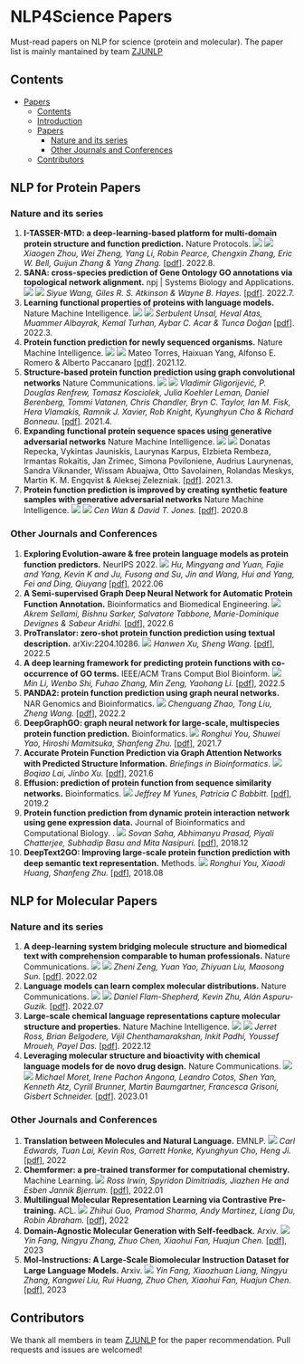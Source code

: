 # NLP4Science Papers

Must-read papers on NLP for science (protein and molecular). The paper list is mainly mantained by team [ZJUNLP](https://github.com/orgs/zjunlp/repositories)

## Contents

- [Papers](#papers)
  - [Contents](#contents)
  - [Introduction](#introduction)
  - [Papers](#papers)
    - [Nature and its series ](#nature)
    - [Other Journals and Conferences](#Others)
  - [Contributors](#other-contributors)




## NLP for Protein Papers

### Nature and its series  

1. **I-TASSER-MTD: a deep-learning-based platform for multi-domain protein structure and function  prediction.**  Nature Protocols. ![](https://img.shields.io/badge/13.491-blue) ![](https://img.shields.io/badge/Structure-red) *Xiaogen Zhou, Wei Zheng, Yang Li, Robin Pearce, Chengxin Zhang, Eric W. Bell, Guijun Zhang & Yang Zhang.* [[pdf](https://www.nature.com/articles/s41596-022-00728-0)].  2022.8. 
2. **SANA: cross-species prediction of Gene Ontology GO annotations via topological network alignment.**  npj | Systems Biology and Applications. ![](https://img.shields.io/badge/4.333-blue) ![](https://img.shields.io/badge/PPI-red) *Siyue Wang, Giles R. S. Atkinson & Wayne B. Hayes.* [[pdf](https://www.nature.com/articles/s41540-022-00232-x)].  2022.7. 
3. **Learning functional properties of proteins with language models.**  Nature Machine Intelligence. ![](https://img.shields.io/badge/16.649-blue) ![](https://img.shields.io/badge/PLM_models-red) *Serbulent Unsal, Heval Atas, Muammer Albayrak, Kemal Turhan, Aybar C. Acar & Tunca Doğan* [[pdf](https://www.nature.com/articles/s41540-022-00232-x)].  2022.3. 
4. **Protein function prediction for newly sequenced organisms.**  Nature Machine Intelligence. ![](https://img.shields.io/badge/16.649-blue) ![](https://img.shields.io/badge/label_propagation-red) Mateo Torres, Haixuan Yang, Alfonso E. Romero & Alberto Paccanaro [[pdf](https://www.nature.com/articles/s42256-021-00419-7)].  2021.12. 
5. **Structure-based protein function prediction using graph convolutional networks**  Nature Communications. ![](https://img.shields.io/badge/14.919-blue) ![](https://img.shields.io/badge/Structure-red) *Vladimir Gligorijević, P. Douglas Renfrew, Tomasz Kosciolek, Julia Koehler Leman, Daniel Berenberg, Tommi Vatanen, Chris Chandler, Bryn C. Taylor, Ian M. Fisk, Hera Vlamakis, Ramnik J. Xavier, Rob Knight, Kyunghyun Cho & Richard Bonneau.* [[pdf](https://www.nature.com/articles/s41467-021-23303-9)].  2021.4. 
6. **Expanding functional protein sequence spaces using generative adversarial networks**  Nature Machine Intelligence. ![](https://img.shields.io/badge/16.649-blue) ![](https://img.shields.io/badge/GAN-red) Donatas Repecka, Vykintas Jauniskis, Laurynas Karpus, Elzbieta Rembeza, Irmantas Rokaitis, Jan Zrimec, Simona Poviloniene, Audrius Laurynenas, Sandra Viknander, Wissam Abuajwa, Otto Savolainen, Rolandas Meskys, Martin K. M. Engqvist & Aleksej Zelezniak. [[pdf](https://www.nature.com/articles/s42256-021-00310-5)].  2021.3.
7. **Protein function prediction is improved by creating synthetic feature samples with generative adversarial networks**  Nature Machine Intelligence. ![](https://img.shields.io/badge/16.649-blue) ![](https://img.shields.io/badge/synthetic_feature-red) *Cen Wan & David T. Jones.* [[pdf](https://www.nature.com/articles/s42256-020-0222-1)].  2020.8

### Other Journals and Conferences

1. **Exploring Evolution-aware & free protein language models as protein function predictors.**  NeurIPS 2022. ![](https://img.shields.io/badge/PLMs-red) *Hu, Mingyang and Yuan, Fajie and Yang, Kevin K and Ju, Fusong and Su, Jin and Wang, Hui and Yang, Fei and Ding, Qiuyang*  [[pdf](https://openreview.net/pdf?id=U8k0QaBgXS)], 2022.06
2. **A Semi-supervised Graph Deep Neural Network for Automatic Protein Function Annotation.** Bioinformatics and Biomedical Engineering. ![](https://img.shields.io/badge/GNN-red) *Akrem Sellami, Bishnu Sarker, Salvatore Tabbone, Marie-Dominique Devignes & Sabeur Aridhi.* [[pdf](https://link.springer.com/chapter/10.1007/978-3-031-07802-6_14)], 2022.6
3. **ProTranslator: zero-shot protein function prediction using textual description.** arXiv:2204.10286.   ![](https://img.shields.io/badge/textual-red) *Hanwen Xu, Sheng Wang.* [[pdf](https://arxiv.org/abs/2204.10286)], 2022.5
4. **A deep learning framework for predicting protein functions with co-occurrence of GO terms.** IEEE/ACM Trans Comput Biol Bioinform.  ![](https://img.shields.io/badge/co_occurrence-red) *Min Li, Wenbo Shi, Fuhao Zhang, Min Zeng, Yaohang Li.*  [[pdf](https://pubmed.ncbi.nlm.nih.gov/35476573/)], 2022.5
5. **PANDA2: protein function prediction using graph neural networks.** NAR Genomics and Bioinformatics. ![](https://img.shields.io/badge/GNN-red) *Chenguang Zhao,  Tong Liu,  Zheng Wang.*  [[pdf](https://academic.oup.com/nargab/article/4/1/lqac004/6520105)], 2022.2
6. **DeepGraphGO: graph neural network for large-scale, multispecies protein function prediction.** Bioinformatics.  ![](https://img.shields.io/badge/GNN-red) *Ronghui You,  Shuwei Yao,  Hiroshi Mamitsuka,  Shanfeng Zhu.*  [[pdf](https://academic.oup.com/bioinformatics/article/37/Supplement_1/i262/6319663)], 2021.7
7. **Accurate Protein Function Prediction via Graph Attention Networks with Predicted Structure Information.**  *Briefings in Bioinformatics*. ![](https://img.shields.io/badge/GAN-red) *Boqiao Lai,  Jinbo Xu.*  [[pdf](https://www.biorxiv.org/content/10.1101/2021.06.16.448727v1)], 2021.6
8. **Effusion: prediction of protein function from sequence similarity networks.** Bioinformatics.  ![](https://img.shields.io/badge/PPI-red) *Jeffrey M Yunes,  Patricia C Babbitt.*  [[pdf](https://academic.oup.com/bioinformatics/article/35/3/442/5063404)], 2019.2
9. **Protein function prediction from dynamic protein interaction network using gene expression data.** Journal of Bioinformatics and Computational Biology. . ![](https://img.shields.io/badge/gene_expression-red) *Sovan Saha, Abhimanyu Prasad, Piyali Chatterjee, Subhadip Basu and Mita Nasipuri.*  [[pdf](https://www.worldscientific.com/doi/pdf/10.1142/S0219720019500252)], 2018.12
10. **DeepText2GO: Improving large-scale protein function prediction with deep semantic text representation.**  Methods. ![](https://img.shields.io/badge/semantic_text-red) *Ronghui You, Xiaodi Huang, Shanfeng Zhu.*  [[pdf](https://pubmed.ncbi.nlm.nih.gov/29883746/)], 2018.08

## NLP for Molecular Papers

### Nature and its series 

1. **A deep-learning system bridging molecule structure and biomedical text with comprehension comparable to human professionals.**  Nature Communications. ![](https://img.shields.io/badge/17.694-blue) ![](https://img.shields.io/badge/PLM_models-red) *Zheni Zeng, Yuan Yao, Zhiyuan Liu, Maosong Sun.* [[pdf](https://www.nature.com/articles/s41467-022-28494-3)].  2022.02
2. **Language models can learn complex molecular distributions.**  Nature Communications. ![](https://img.shields.io/badge/17.694-blue) ![](https://img.shields.io/badge/PLM_models-red) *Daniel Flam-Shepherd, Kevin Zhu, Alán Aspuru-Guzik.* [[pdf](https://www.nature.com/articles/s41467-022-30839-x)].  2022.07
3. **Large-scale chemical language representations capture molecular structure and properties.** Nature Machine Intelligence. ![](https://img.shields.io/badge/17.694-blue) ![](https://img.shields.io/badge/PLM_models-red) *Jerret Ross, Brian Belgodere, Vijil Chenthamarakshan, Inkit Padhi, Youssef Mroueh, Payel Das.* [[pdf](https://www.nature.com/articles/s42256-022-00580-7)].  2022.12
4. **Leveraging molecular structure and bioactivity with chemical language models for de novo drug design.** Nature Communications. ![](https://img.shields.io/badge/17.694-blue) ![](https://img.shields.io/badge/PLM_models-red) *Michael Moret, Irene Pachon Angona, Leandro Cotos, Shen Yan, Kenneth Atz, Cyrill Brunner, Martin Baumgartner, Francesca Grisoni, Gisbert Schneider.* [[pdf](https://www.nature.com/articles/s41467-022-35692-6)].  2023.01


### Other Journals and Conferences

1. **Translation between Molecules and Natural Language.**  EMNLP. ![](https://img.shields.io/badge/PLM_models-red) *Carl Edwards, Tuan Lai, Kevin Ros, Garrett Honke, Kyunghyun Cho, Heng Ji.*  [[pdf](https://arxiv.org/pdf/2204.11817.pdf)], 2022
2. **Chemformer: a pre-trained transformer for computational chemistry.**  Machine Learning. ![](https://img.shields.io/badge/PLM_models-red) *Ross Irwin, Spyridon Dimitriadis, Jiazhen He and Esben Jannik Bjerrum.* [[pdf](https://iopscience.iop.org/article/10.1088/2632-2153/ac3ffb)], 2022.01
3. **Multilingual Molecular Representation Learning via Contrastive Pre-training.** ACL. ![](https://img.shields.io/badge/PLM_models-red) *Zhihui Guo, Pramod Sharma, Andy Martinez, Liang Du, Robin Abraham.* [[pdf](https://aclanthology.org/2022.acl-long.242/)], 2022
4. **Domain-Agnostic Molecular Generation with Self-feedback.** Arxiv. ![](https://img.shields.io/badge/PLM_models-red) *Yin Fang, Ningyu Zhang, Zhuo Chen, Xiaohui Fan, Huajun Chen.* [[pdf](https://arxiv.org/abs/2301.11259)], 2023
5. **Mol-Instructions: A Large-Scale Biomolecular Instruction Dataset for Large Language Models.** Arxiv. ![](https://img.shields.io/badge/LLM-red) *Yin Fang, Xiaozhuan Liang, Ningyu Zhang, Kangwei Liu, Rui Huang, Zhuo Chen, Xiaohui Fan, Huajun Chen.* [[pdf](https://arxiv.org/abs/2306.08018)], 2023


## Contributors

 We thank all members in team [ZJUNLP](https://github.com/orgs/zjunlp/repositories) for the paper recommendation. Pull requests and issues are welcomed!

